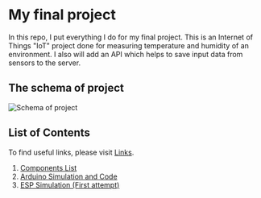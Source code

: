 # My final project 

In this repo, I put everything I do for my final project. This is an Internet of Things "IoT" project done for measuring temperature and humidity of an environment. 
I also will add an API which helps to save input data from sensors to the server. 

## The schema of project 

![Schema of project](./Schema.jpg)

## List of Contents 

To find useful links, please visit [Links](./links.md).
1. [Components List](./Components%20List.md)
2. [Arduino Simulation and Code](./Arduino%20Simulation.md)
3. [ESP Simulation (First attempt)](./ESP%20Simulation.md)